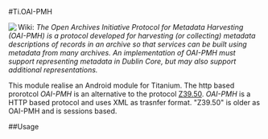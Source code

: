 #Ti.OAI-PMH

<img src="http://www.openarchives.org/images/OA200.gif" align="left"/>Wiki: *The Open Archives Initiative Protocol for Metadata Harvesting (OAI-PMH) is a protocol developed for harvesting (or collecting) metadata descriptions of records in an archive so that services can be built using metadata from many archives. An implementation of OAI-PMH must support representing metadata in Dublin Core, but may also support additional representations.*

This module realise an Android module for Titanium. The http based prorotcol *OAI-PMH* is an alternative to the protocol [Z39.50](https://en.wikipedia.org/wiki/Z39.50). *OAI-PMH* is a HTTP based protocol and uses XML as trasnfer format. "Z39.50" is older as OAI-PMH and is sessions based. 

##Usage

